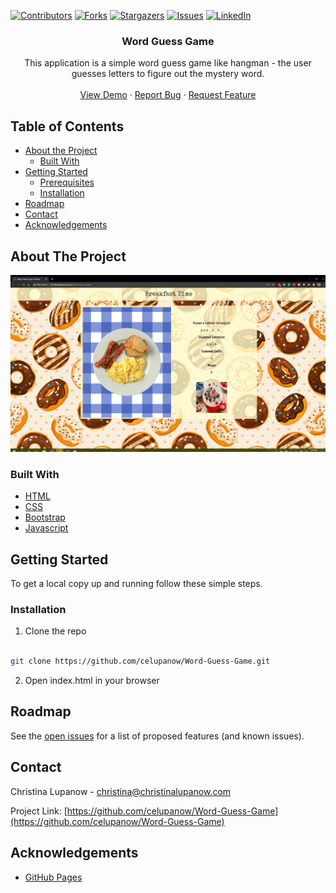 <!-- PROJECT SHIELDS -->

[![Contributors][contributors-shield]][contributors-url] [![Forks][forks-shield]][forks-url] [![Stargazers][stars-shield]][stars-url] [![Issues][issues-shield]][issues-url] [![LinkedIn][linkedin-shield]][linkedin-url]

 
<h3 align="center">Word Guess Game</h3>
<p align="center">
This application is a simple word guess game like hangman - the user guesses letters to figure out the mystery word. 
<br />
<br />
<a href="https://celupanow.github.io/Word-Guess-Game">View Demo</a>
·
<a href="https://github.com/celupanow/Word-Guess-Game/issues">Report Bug</a>
·
<a href="https://github.com/celupanow/Word-Guess-Game/issues">Request Feature</a>

</p>

</p>
<!-- TABLE OF CONTENTS -->

## Table of Contents

* [About the Project](#about-the-project)
	* [Built With](#built-with)
* [Getting Started](#getting-started)
	* [Prerequisites](#prerequisites)
	* [Installation](#installation)
* [Roadmap](#roadmap)
* [Contact](#contact)
* [Acknowledgements](#acknowledgements)

  
  
  

<!-- ABOUT THE PROJECT -->

## About The Project
![Word Guess Game](./assets/images/wordguessgame.png "Word Guess Game")

### Built With
* [HTML](https://developer.mozilla.org/en-US/docs/Learn/HTML)
* [CSS](https://developer.mozilla.org/en-US/docs/Web/CSS)
* [Bootstrap](https://getbootstrap.com/)
* [Javascript](https://developer.mozilla.org/en-US/docs/Web/JavaScript)

<!-- GETTING STARTED -->

## Getting Started
To get a local copy up and running follow these simple steps.
  
### Installation

1. Clone the repo

```sh

git clone https://github.com/celupanow/Word-Guess-Game.git

```
2. Open index.html in your browser

<!-- ROADMAP -->

## Roadmap

  

See the [open issues](https://github.com/celupanow/Word-Guess-Game/issues) for a list of proposed features (and known issues).

<!-- CONTACT -->

## Contact

  

Christina Lupanow - christina@christinalupanow.com

  
Project Link: [https://github.com/celupanow/Word-Guess-Game](https://github.com/celupanow/Word-Guess-Game)

<!-- ACKNOWLEDGEMENTS -->

## Acknowledgements

* [GitHub Pages](https://pages.github.com)

<!-- MARKDOWN LINKS & IMAGES -->

<!-- https://www.markdownguide.org/basic-syntax/#reference-style-links -->

[contributors-shield]: https://img.shields.io/github/contributors/celupanow/Word-Guess-Game.svg?style=flat-square

[contributors-url]: https://github.com/celupanow/Word-Guess-Game/graphs/contributors

[forks-shield]: https://img.shields.io/github/forks/celupanow/Word-Guess-Game.svg?style=flat-square

[forks-url]: https://github.com/celupanow/Word-Guess-Game/network/members

[stars-shield]: https://img.shields.io/github/stars/celupanow/Word-Guess-Game.svg?style=flat-square

[stars-url]: https://github.com/celupanow/Word-Guess-Game/stargazers

[issues-shield]: https://img.shields.io/github/issues/celupanow/Word-Guess-Game.svg?style=flat-square

[issues-url]: https://github.com/celupanow/Word-Guess-Game/issues

[license-shield]: https://img.shields.io/github/license/celupanow/Word-Guess-Game.svg?style=flat-square

[license-url]: https://github.com/celupanow/Word-Guess-Game/blob/master/LICENSE.txt

[linkedin-shield]: https://img.shields.io/badge/-LinkedIn-black.svg?style=flat-square&logo=linkedin&colorB=555

[linkedin-url]: https://linkedin.com/in/celupanow

[product-screenshot]: images/screenshot.png
<!--stackedit_data:
eyJoaXN0b3J5IjpbMTE4NzU2NTMzNiwtMTI0NzY0Mjc3Ml19
-->